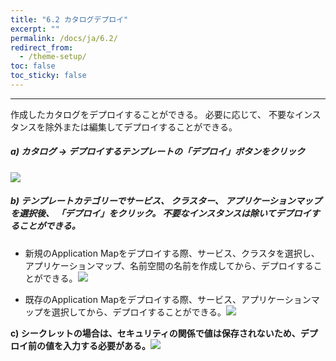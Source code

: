 ```yaml
---
title: "6.2 カタログデプロイ"
excerpt: ""
permalink: /docs/ja/6.2/
redirect_from:
  - /theme-setup/
toc: false
toc_sticky: false
---
```



---

作成したカタログをデプロイすることができる。 必要に応じて、 不要なインスタンスを除外または編集してデプロイすることができる。

##### a\) カタログ → デプロイするテンプレートの「デプロイ」ボタンをクリック
![](/assets/JP/2.5/4.2_1.png)

##### b\) テンプレートカテゴリーでサービス、 クラスター、 アプリケーションマップを選択後、 「デプロイ」をクリック。 不要なインスタンスは除いてデプロイすることができる。

* 新規のApplication Mapをデプロイする際、サービス、クラスタを選択し、アプリケーションマップ、名前空間の名前を作成してから、デプロイすることができる。![](/assets/JP/2.5/4.2_2.png)

* 既存のApplication Mapをデプロイする際、サービス、アプリケーションマップを選択してから、デプロイすることができる。![](/assets/JP/2.5/4.2_3.png)

**c\) シークレットの場合は、セキュリティの関係で値は保存されないため、デプロイ前の値を入力する必要がある。**![](/assets/JP/2.5/4.2_4.png)

